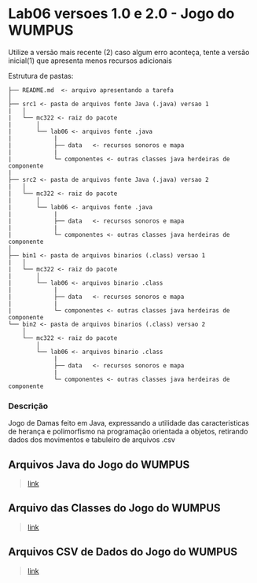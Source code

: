# Lab06 versoes 1.0 e 2.0 - Jogo do WUMPUS #

Utilize a versão mais recente (2)
caso algum erro aconteça, tente a versão inicial(1) que apresenta menos recursos adicionais

Estrutura de pastas:

```
├── README.md  <- arquivo apresentando a tarefa
│
├── src1 <- pasta de arquivos fonte Java (.java) versao 1
|   │
|   └── mc322 <- raiz do pacote
|       │
|       └── lab06 <- arquivos fonte .java
|            |
|            ├── data   <- recursos sonoros e mapa
|            |
|            └─ componentes <- outras classes java herdeiras de componente
|
├── src2 <- pasta de arquivos fonte Java (.java) versao 2
|   │
|   └── mc322 <- raiz do pacote
|       │
|       └── lab06 <- arquivos fonte .java
|            |
|            ├── data   <- recursos sonoros e mapa
|            |
|            └─ componentes <- outras classes java herdeiras de componente
│
├── bin1 <- pasta de arquivos binarios (.class) versao 1
|   │
|   └── mc322 <- raiz do pacote
|       │
|       └── lab06 <- arquivos binario .class
|            |
|            ├── data   <- recursos sonoros e mapa
|            |
|            └─ componentes <- outras classes java herdeiras de componente
└── bin2 <- pasta de arquivos binarios (.class) versao 2
    │
    └── mc322 <- raiz do pacote
        │
        └── lab06 <- arquivos binario .class
             |
             ├── data   <- recursos sonoros e mapa
             |
             └─ componentes <- outras classes java herdeiras de componente

```

### Descrição ###
Jogo de Damas feito em Java, expressando a utilidade das caracteristicas de herança 
e polimorfismo na programação orientada a objetos, retirando dados dos movimentos e 
tabuleiro de arquivos .csv

## Arquivos Java do Jogo do WUMPUS ##
> [link](https://github.com/LucasNP/MC322-Grupo/tree/main/lab05/src/mc322)
 
## Arquivo das Classes do Jogo do WUMPUS ##
> [link](https://github.com/LucasNP/MC322-Grupo/tree/main/lab05/bin/mc322)

## Arquivos CSV de Dados do Jogo do WUMPUS ##
> [link](https://github.com/LucasNP/MC322-Grupo/tree/main/lab05/data)
